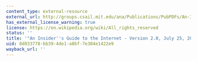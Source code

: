 ```yaml
---
content_type: external-resource
external_url: http://groups.csail.mit.edu/ana/Publications/PubPDFs/An-Insiders-Guide-to-the-Internet.pdf
has_external_license_warning: true
license: https://en.wikipedia.org/wiki/All_rights_reserved
status: ''
title: '"An Insider''s Guide to the Internet - Version 2.0, July 25, 2004." (PDF)'
uid: 8d033778-bb39-4de1-a8bf-7e384e1422e9
wayback_url: ''
---
```

